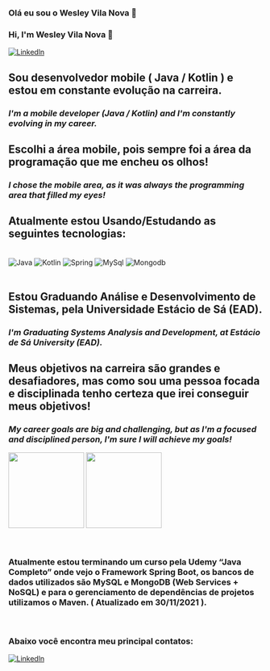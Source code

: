 ### Olá eu sou o Wesley Vila Nova 👋   
### Hi, I'm Wesley Vila Nova 👋   
[![Linkedln](https://img.shields.io/badge/LinkedIn-0077B5?style=for-the-badge&logo=linkedin&logoColor=white)](https://www.linkedin.com/in/wesley-v-n-d-l-torres-646998222/)


## Sou desenvolvedor mobile ( Java / Kotlin ) e estou em constante evolução na carreira.
### _I'm a mobile developer (Java / Kotlin) and I'm constantly evolving in my career._
## Escolhi a área mobile, pois sempre foi a área da programação que me encheu os olhos! 
### _I chose the mobile area, as it was always the programming area that filled my eyes!_

## Atualmente estou Usando/Estudando as seguintes tecnologias:
<div style="display: inline_block"><br/>
<img align="center" alt="Java" src="https://img.shields.io/badge/Java-ED8B00?style=for-the-badge&logo=java&logoColor=white" />
<img align="center" alt="Kotlin" src="https://img.shields.io/badge/Kotlin-0095D5?&style=for-the-badge&logo=kotlin&logoColor=white" />
<img align="center" alt= "Spring" src="https://img.shields.io/badge/Spring-6DB33F?style=for-the-badge&logo=spring&logoColor=white"/>
<img align="center" alt= "MySql" src="https://img.shields.io/badge/MySQL-00000F?style=for-the-badge&logo=mysql&logoColor=white"/>
<img align="center" alt= "Mongodb" src="https://img.shields.io/badge/MongoDB-4EA94B?style=for-the-badge&logo=mongodb&logoColor=white"/>
</div><br/>

## Estou Graduando Análise e Desenvolvimento de Sistemas, pela Universidade Estácio de Sá (EAD).
### _I'm Graduating Systems Analysis and Development, at Estácio de Sá University (EAD)._
## Meus objetivos na carreira são grandes e desafiadores, mas como sou uma pessoa focada e disciplinada tenho certeza que irei conseguir meus objetivos!
### _My career goals are big and challenging, but as I'm a focused and disciplined person, I'm sure I will achieve my goals!_

<img height="150em" src="https://github-readme-stats.vercel.app/api?username=WesleyVilaNova&show_icons=true&theme=dracula&include_a_commits=true&count_private=true"/> <img height="150em" src="https://github-readme-stats.vercel.app/api/top-langs/?username=WesleyVilaNova&layout=compact&langs_count=7&theme=dracula">



</div><br/>
 
### Atualmente estou terminando um curso pela Udemy “Java Completo” onde vejo o Framework Spring Boot, os bancos de dados utilizados são MySQL e MongoDB (Web Services + NoSQL) e para o gerenciamento de dependências de projetos utilizamos o Maven. ( Atualizado em 30/11/2021 ).
 
</div><br/>

### Abaixo você encontra meu principal contatos:

[![Linkedln](https://img.shields.io/badge/LinkedIn-0077B5?style=for-the-badge&logo=linkedin&logoColor=white)](https://www.linkedin.com/in/wesley-v-n-d-l-torres-646998222/)

</div> <br/>
